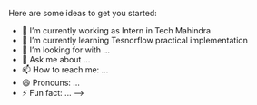 

Here are some ideas to get you started:

- 🔭 I’m currently working as Intern in Tech Mahindra
- 🌱 I’m currently learning Tesnorflow practical implementation
- 🤔 I’m looking for  with ...
- 💬 Ask me about ...
- 📫 How to reach me: ...
- 😄 Pronouns: ...
- ⚡ Fun fact: ...
-->
